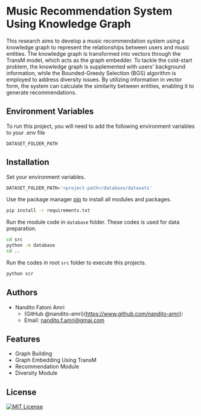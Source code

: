 
# Music Recommendation System Using Knowledge Graph

This research aims to develop a music recommendation system using a
knowledge graph to represent the relationships between users and music entities.
The knowledge graph is transformed into vectors through the TransM model, which
acts as the graph embedder. To tackle the cold-start problem, the knowledge graph
is supplemented with users' background information, while the Bounded-Greedy
Selection (BGS) algorithm is employed to address diversity issues. By utilizing
information in vector form, the system can calculate the similarity between entities, enabling it to generate recommendations.


## Environment Variables

To run this project, you will need to add the following environment variables to your .env file

`DATASET_FOLDER_PATH`


## Installation

Set your environment variables.

```python
DATASET_FOLDER_PATH='<project-path>/database/datasets'
```

Use the package manager [pip](https://pip.pypa.io/en/stable/) to install all modules and packages.

```bash
pip install -r requirements.txt
```

Run the module code in `database` folder. These codes is used for data preparation.
```bash
cd src
python -m database
cd ..
```

Run the codes in root `src` folder to execute this projects. 
```bash
python scr
```
    
## Authors

- Nandito Fatoni Amri
  - (GitHub @nandito-amri)(https://www.github.com/nandito-amri): 
  - Email: nandito.f.amri@gmai.com


## Features

- Graph Building
- Graph Embedding Using TransM
- Recommendation Module
- Diversity Module


## License

[![MIT License](https://img.shields.io/badge/License-MIT-green.svg)](https://choosealicense.com/licenses/mit/)

